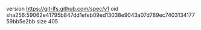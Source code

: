 version https://git-lfs.github.com/spec/v1
oid sha256:59062e41795b847dd1efeb09ed13038e9043a07d789ec740313417759bb5e2bb
size 405
